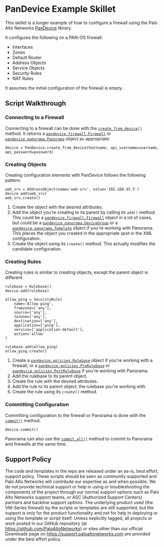 # PanDevice Example Skillet

This skillet is a longer example of how to configure a firewall using the Palo Alto Networks
[PanDevice](https://pandevice.readthedocs.io/en/latest/) library.

It configures the following on a PAN-OS firewall:

- Interfaces
- Zones
- Default Router
- Address Objects
- Service Objects
- Security Rules
- NAT Rules

It assumes the initial configuration of the firewall is empty.

## Script Walkthrough

### Connecting to a Firewall

Connecting to a firewall can be done with the
[`create_from_device()`](https://pandevice.readthedocs.io/en/latest/module-policies.html#pandevice.policies.PostRulebase)
method.  It returns a [`pandevice.firewall.Firewall`](https://pandevice.readthedocs.io/en/latest/module-firewall.html#pandevice.firewall.Firewall)
or [`pandevice.panorama.Panorama`](https://pandevice.readthedocs.io/en/latest/module-panorama.html#pandevice.panorama.Panorama)
object as appropriate:

```
device = PanDevice.create_from_device(hostname, api_username=username, api_password=password)
```

### Creating Objects

Creating configuration elements with PanDevice follows the following pattern:

```
web_srv = AddressObject(name='web-srv', value='192.168.45.5')
device.add(web_srv)
web_srv.create()
```

1. Create the object with the desired attributes.
2. Add the object you're creating to its parent by calling its `add()` method.  This could be a
   [`pandevice.firewall.Firewall`](https://pandevice.readthedocs.io/en/latest/module-firewall.html#pandevice.firewall.Firewall)
   object in a lot of cases, but could be a
   [`pandevice.panorama.DeviceGroup`](https://pandevice.readthedocs.io/en/latest/module-panorama.html#pandevice.panorama.DeviceGroup)
   or a [`pandevice.panorama.Template`](https://pandevice.readthedocs.io/en/latest/module-panorama.html#pandevice.panorama.Template)
   object if you're working with Panorama.  This places the object you created in the appropriate spot in the XML configuration.
3. Create the object using its `create()` method.  This actually modifies the candidate configuration.

### Creating Rules

Creating rules is similar to creating objects, except the parent object is different:

```
rulebase = Rulebase()
device.add(rulebase)

allow_ping = SecurityRule(
    name='Allow ping',
    fromzone=['any'],
    source=['any'],
    tozone=['any'],
    destination=['any'],
    application=['ping'],
    service=['application-default'],
    action='allow'
)

rulebase.add(allow_ping)
allow_ping.create()
```

1. Create a [`pandevice.policies.Rulebase`](https://pandevice.readthedocs.io/en/latest/module-policies.html#pandevice.policies.Rulebase)
   object if you're working with a firewall, or a
   [`pandevice.policies.PreRulebase`](https://pandevice.readthedocs.io/en/latest/module-policies.html#pandevice.policies.PreRulebase)
   or [`pandevice.policies.PostRulebase`](https://pandevice.readthedocs.io/en/latest/module-policies.html#pandevice.policies.PostRulebase)
   if you're working with Panorama.
2. Add the rulebase to its parent object.
3. Create the rule with the desired attributes.
4. Add the rule to its parent object, the rulebase you're working with.
5. Create the rule using its `create()` method.

### Committing Configuration

Committing configuration to the firewall or Panorama is done with the 
[`commit()`](https://pandevice.readthedocs.io/en/latest/module-base.html#pandevice.base.PanDevice.commit) method.

```
device.commit()
```

Panorama can also use the [`commit_all()`](https://pandevice.readthedocs.io/en/latest/module-panorama.html#pandevice.panorama.Panorama.commit_all)
method to commit to Panorama and firewalls at the same time.

## Support Policy

The code and templates in the repo are released under an as-is, best effort,
support policy. These scripts should be seen as community supported and
Palo Alto Networks will contribute our expertise as and when possible.
We do not provide technical support or help in using or troubleshooting the
components of the project through our normal support options such as
Palo Alto Networks support teams, or ASC (Authorized Support Centers)
partners and backline support options. The underlying product used
(the VM-Series firewall) by the scripts or templates are still supported,
but the support is only for the product functionality and not for help in
deploying or using the template or script itself. Unless explicitly tagged,
all projects or work posted in our GitHub repository
(at https://github.com/PaloAltoNetworks) or sites other than our official
Downloads page on https://support.paloaltonetworks.com are provided under
the best effort policy.